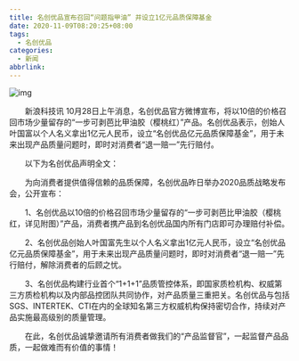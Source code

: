 ```yaml
---
title: 名创优品宣布召回“问题指甲油” 并设立1亿元品质保障基金
date: 2020-11-09T08:20:25+08:00
tags:
  - 名创优品
categories:
  - 新闻
abbrlink:
---
```


![img](https://cdn.jsdelivr.net/gh/yakeing/Documentation@main/Hexo/images/5cc1-kcaeqzx6948751.jpg)

　　新浪科技讯 10月28日上午消息，名创优品官方微博宣布，将以10倍的价格召回市场少量留存的“一步可剥芭比甲油胶（樱桃红）”产品。名创优品表示，创始人叶国富以个人名义拿出1亿元人民币，设立“名创优品亿元品质保障基金”，用于未来出现产品质量问题时，即时对消费者“退一赔一”先行赔付。

　　以下为名创优品声明全文：

　　为向消费者提供值得信赖的品质保障，名创优品昨日举办2020品质战略发布会，公开宣布：

　　1、名创优品以10倍的价格召回市场少量留存的“一步可剥芭比甲油胶（樱桃红，详见附图）”产品，消费者携产品到名创优品国内所有门店即可办理赔付补偿。

　　2、名创优品创始人叶国富先生以个人名义拿出1亿元人民币，设立“名创优品亿元品质保障基金”，用于未来出现产品质量问题时，即时对消费者“退一赔一”先行赔付，解除消费者的后顾之忧。

　　3、名创优品构建行业首个“1+1+1”品质管控体系，即国家质检机构、权威第三方质检机构以及内部品控团队共同协作，对产品质量三重把关。名创优品与包括SGS、INTERTEK、CTI在内的全球知名第三方权威机构保持密切合作，持续对产品实施最高级别的质量管理。

　　在此，名创优品诚挚邀请所有消费者做我们的“产品监督官”，一起监督产品品质，一起做难而有价值的事情！